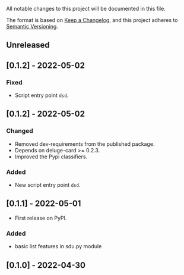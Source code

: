 
All notable changes to this project will be documented in this file.

The format is based on [Keep a Changelog](https://keepachangelog.com/en/1.0.0/),
and this project adheres to [Semantic Versioning](https://semver.org/spec/v2.0.0.html).

## Unreleased

## [0.1.2] - 2022-05-02
### Fixed
- Script entry point `dsd`.

## [0.1.2] - 2022-05-02
### Changed
- Removed dev-requirements from the published package.
- Depends on deluge-card >= 0.2.3.
- Improved the Pypi classifiers.

### Added
- New script entry point `dsd`.

## [0.1.1] - 2022-05-01
 - First release on PyPI.
### Added

 - basic list features in sdu.py module

## [0.1.0] - 2022-04-30

